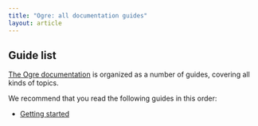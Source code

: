 ```yaml
---
title: "Ogre: all documentation guides"
layout: article
---
```


## Guide list

[The Ogre documentation](https://github.com/clojurewerkz/ogre.docs)
is organized as a number of guides, covering all kinds of topics.

We recommend that you read the following guides in this order:

 * [Getting started](/articles/getting_started.html)
